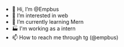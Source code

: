 - 👋 Hi, I’m @Empbus
- 👀 I’m interested in web 
- 🌱 I’m currently learning Mern
- 🏭 I'm working as a intern
- 📫 How to reach me through tg (@empbus) 

<!---
Empbus/Empbus is a ✨ special ✨ repository because its `README.md` (this file) appears on your GitHub profile.
You can click the Preview link to take a look at your changes.
--->
